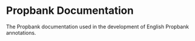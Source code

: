 # Propbank Documentation

The Propbank documentation used in the development of English Propbank annotations. 
